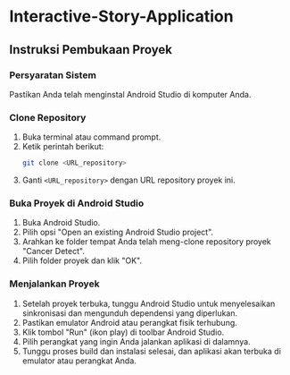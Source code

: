 # Interactive-Story-Application
## Instruksi Pembukaan Proyek

### Persyaratan Sistem
Pastikan Anda telah menginstal Android Studio di komputer Anda.

### Clone Repository
1. Buka terminal atau command prompt.
2. Ketik perintah berikut:
    ```bash
    git clone <URL_repository>
    ```
3. Ganti `<URL_repository>` dengan URL repository proyek ini.

### Buka Proyek di Android Studio
1. Buka Android Studio.
2. Pilih opsi "Open an existing Android Studio project".
3. Arahkan ke folder tempat Anda telah meng-clone repository proyek "Cancer Detect".
4. Pilih folder proyek dan klik "OK".

### Menjalankan Proyek
1. Setelah proyek terbuka, tunggu Android Studio untuk menyelesaikan sinkronisasi dan mengunduh dependensi yang diperlukan.
2. Pastikan emulator Android atau perangkat fisik terhubung.
3. Klik tombol "Run" (ikon play) di toolbar Android Studio.
4. Pilih perangkat yang ingin Anda jalankan aplikasi di dalamnya.
5. Tunggu proses build dan instalasi selesai, dan aplikasi akan terbuka di emulator atau perangkat Anda.
